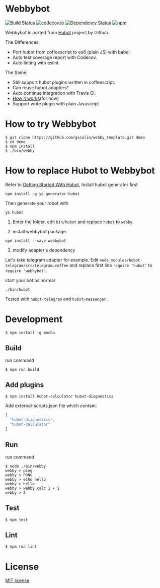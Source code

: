 # Webbybot

[![Build Status](https://travis-ci.org/gasolin/webby.png)](https://travis-ci.org/gasolin/webbybot) [![codecov.io](https://codecov.io/github/gasolin/webbybot/coverage.svg?branch=master)](https://codecov.io/github/gasolin/webbybot?branch=master) [![Dependency Status](https://david-dm.org/gasolin/webbybot.svg)](https://david-dm.org/gasolin/webbybot) [![npm](https://img.shields.io/npm/v/webbybot.svg)](https://www.npmjs.com/package/webbybot)

Webbybot is ported from [Hubot](https://github.com/github/hubot) project by Github.

The Differences:

* Port hubot from coffeescript to es6 (plain JS) with babel.
* Auto test coverage report with Codecov.
* Auto linting with eslint.

The Same:

* Still support hubot plugins written in coffeescript.
* Can reuse hubot adapters*
* Auto continue integration with Travis CI.
* [How it works](https://github.com/github/hubot/blob/master/docs/implementation.md)(for now)
* Support write plugin with plain Javascript

# How to try Webbybot

```shell
$ git clone https://github.com/gasolin/webby_template.git demo
$ cd demo
$ npm install
$ ./bin/webby
```

# How to replace Hubot to Webbybot

Refer to [Getting Started With Hubot](https://hubot.github.com/docs/),
Install hubot generator first

```shell
npm install -g yo generator-hubot
```

Then generate your robot with
```shell
yo hubot
```

1. Enter the folder, edit `bin/hubot` and replace `hubot` to `webby`.

2. install webbybot package

```shell
npm install --save webbybot
```

3. modify adapter's dependency

Let's take telegram adapter for example. Edit `node_modules/hubot-telegram/src/telegram.coffee` and replace first line `require 'hubot'` to `require 'webbybot'`.

start your bot as normal

```shell
./bin/hubot
```

Tested with `hubot-telegram` and `hubot-messenger`.

# Development

```shell
$ npm install -g mocha
```

## Build

run command

```shell
$ npm run build
```

## Add plugins

```shell
$ npm install hubot-calculator hubot-diagnostics
```

Add external-scripts.json file which contain:

```javascript
[
  "hubot-diagnostics",
  "hubot-calculator"
]
```

## Run

run command

```shell
$ node ./bin/webby
webby > ping
webby > PONG
webby > echo hello
webby > hello
webby > webby calc 1 + 1
webby > 2
```

## Test

```shell
$ npm test
```

## Lint
```shell
$ npm run lint
```

# License

[MIT license](https://en.wikipedia.org/wiki/MIT_License)
